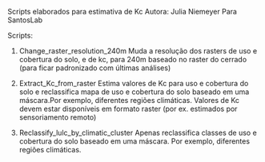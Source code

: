 Scripts elaborados para estimativa de Kc
Autora: Julia Niemeyer
Para SantosLab

Scripts:
1) Change_raster_resolution_240m
Muda a resolução dos rasters de uso e cobertura do solo, e de kc, para 240m baseado no raster do cerrado (para ficar padronizado com últimas análises)

2) Extract_Kc_from_raster
Estima valores de Kc para uso e cobertura do solo e reclassifica mapa de uso e cobertura do solo baseado em uma máscara.Por exemplo, diferentes regiões climáticas.
Valores de Kc devem estar disponíveis em formato raster (por ex. estimados por sensoriamento remoto)

3) Reclassify_lulc_by_climatic_cluster
Apenas reclassifica classes de uso e cobertura do solo baseado em uma máscara. Por exemplo, diferentes regiões climáticas.
